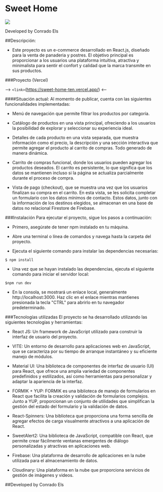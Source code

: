 # Sweet Home

![](https://res.cloudinary.com/dtvlycezq/image/upload/v1684851983/Sweet%20Home/white_logo_color_background_tcersk.jpg)

Developed by Conrado Els

##Descripción:
- Este proyecto es un e-commerce desarrollado en React.js, diseñado para la venta de panaderia y postres. El objetivo principal es proporcionar a los usuarios una plataforma intuitiva, atractiva y minimalista para sentir el confort y calidad que la marca transmite en sus productos.

###Proyecto (Vercel)

--> `<link>`(https://sweet-home-ten.vercel.app/) <--

####Situación actual:
Al momento de publicar, cuenta con las siguientes funcionalidades implementadas:

- Menú de navegación que permite filtrar los productos por categoría.

- Catálogo de productos en una vista principal, ofreciendo a los usuarios la posibilidad de explorar y seleccionar su experiencia ideal.

- Detalles de cada producto en una vista separada, que muestra información como el precio, la descripción y una sección interactiva que permite agregar el producto al carrito de compras. Todo generado de manera dinámica.

- Carrito de compras funcional, donde los usuarios pueden agregar los productos deseados. El carrito es persistente, lo que significa que los datos se mantienen incluso si la página se actualiza parcialmente durante el proceso de compra.

- Vista de pago (checkout), que se muestra una vez que los usuarios finalizan su compra en el carrito. En esta vista, se les solicita completar un formulario con los datos mínimos de contacto. Estos datos, junto con la información de los destinos elegidos, se almacenan en una base de datos no relacional Firestore de Firebase.


###Instalación
Para ejecutar el proyecto, sigue los pasos a continuación:

- Primero, asegúrate de tener npm instalado en tu máquina.

- Abre una terminal o línea de comandos y navega hasta la carpeta del proyecto.

- Ejecuta el siguiente comando para instalar las dependencias necesarias:

`$ npm install`

- Una vez que se hayan instalado las dependencias, ejecuta el siguiente comando para iniciar el servidor local:

`$npm run dev`

- En la consola, se mostrará un enlace local, generalmente http://localhost:3000. Haz clic en el enlace mientras mantienes presionada la tecla "CTRL" para abrirlo en tu navegador predeterminado.

###Tecnologías utilizadas
El proyecto se ha desarrollado utilizando las siguientes tecnologías y herramientas:

- React JS: Un framework de JavaScript utilizado para construir la interfaz de usuario del proyecto.

- VITE: Un entorno de desarrollo para aplicaciones web en JavaScript, que se caracteriza por su tiempo de arranque instantáneo y su eficiente manejo de módulos.

- Material UI: Una biblioteca de componentes de interfaz de usuario (UI) para React, que ofrece una amplia variedad de componentes predefinidos y estilizados, así como herramientas para personalizar y adaptar la apariencia de la interfaz.

- FORMIK + YUP: FORMIK es una biblioteca de manejo de formularios en React que facilita la creación y validación de formularios complejos. Junto a YUP, proporcionan un conjunto de utilidades que simplifican la gestión del estado del formulario y la validación de datos.

- React-Spinners: Una biblioteca que proporciona una forma sencilla de agregar efectos de carga visualmente atractivos a una aplicación de React.

- SweetAlert2: Una biblioteca de JavaScript, compatible con React, que permite crear fácilmente ventanas emergentes de diálogo personalizadas y atractivas en aplicaciones web.

- Firebase: Una plataforma de desarrollo de aplicaciones en la nube utilizada para el almacenamiento de datos.

- Cloudinary: Una plataforma en la nube que proporciona servicios de gestión de imágenes y videos.

##Developed by Conrado Els